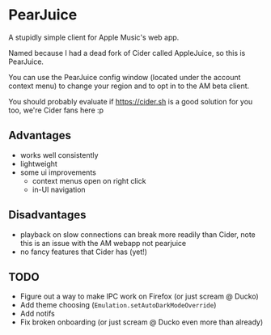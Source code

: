 # PearJuice

A stupidly simple client for Apple Music's web app.

Named because I had a dead fork of Cider called AppleJuice, so this is PearJuice.

You can use the PearJuice config window (located under the account context menu) to change your region
and to opt in to the AM beta client.

You should probably evaluate if https://cider.sh is a good solution for you too,
we're Cider fans here :p

## Advantages
 - works well consistently
 - lightweight
 - some ui improvements
   * context menus open on right click
   * in-UI navigation

[//]: # ( - additional caching for a snappy startup)

## Disadvantages
 - playback on slow connections can break more readily than Cider, note this is an issue with the AM webapp not pearjuice
 - no fancy features that Cider has (yet!)

## TODO

[//]: # ( - implement the whole caching thing )

 - Figure out a way to make IPC work on Firefox (or just scream @ Ducko)
 - Add theme choosing (`Emulation.setAutoDarkModeOverride`)
 - Add notifs
 - Fix broken onboarding (or just scream @ Ducko even more than already)